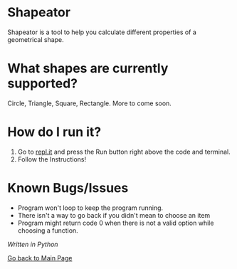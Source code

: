 # Shapeator


Shapeator is a tool to help you calculate different properties of a geometrical shape. 


# What shapes are currently supported?

Circle, Triangle, Square, Rectangle. More to come soon. 

# How do I run it?

1. Go to [repl.it](https://repl.it/FDFZ/3) and press the Run button right above the code and terminal. 
2. Follow the Instructions!

# Known Bugs/Issues

* Program won't loop to keep the program running. 
* There isn't a way to go back if you didn't mean to choose an item
* Program might return code 0 when there is not a valid option while choosing a function. 

*Written in Python*


[Go back to Main Page](https://erickjr.me)
